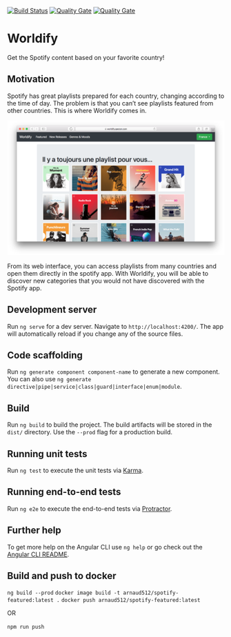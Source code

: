 [![Build Status](https://travis-ci.org/arnaud512/worldify.svg?branch=master)](https://travis-ci.org/arnaud512/worldify)
[![Quality Gate](https://sonarcloud.io/api/project_badges/measure?project=worldify&metric=alert_status)](https://sonarcloud.io/dashboard/index/worldify)
[![Quality Gate](https://sonarcloud.io/api/project_badges/measure?project=worldify&metric=ncloc)](https://sonarcloud.io/dashboard/index/worldify)

# Worldify

Get the Spotify content based on your favorite country!

## Motivation

Spotify has great playlists prepared for each country, changing according to the time of day.
The problem is that you can’t see playlists featured from other countries.
This is where Worldify comes in.

![Screenshow worldify](https://github.com/arnaud512/worldify/raw/master/src/assets/worldify.png "Worldify")


From its web interface, you can access playlists from many countries and open them directly in the spotify app.
With Worldify, you will be able to discover new categories that you would not have discovered with the Spotify app.

## Development server

Run `ng serve` for a dev server. Navigate to `http://localhost:4200/`. The app will automatically reload if you change any of the source files.

## Code scaffolding

Run `ng generate component component-name` to generate a new component. You can also use `ng generate directive|pipe|service|class|guard|interface|enum|module`.

## Build

Run `ng build` to build the project. The build artifacts will be stored in the `dist/` directory. Use the `--prod` flag for a production build.


## Running unit tests

Run `ng test` to execute the unit tests via [Karma](https://karma-runner.github.io).

## Running end-to-end tests

Run `ng e2e` to execute the end-to-end tests via [Protractor](http://www.protractortest.org/).

## Further help

To get more help on the Angular CLI use `ng help` or go check out the [Angular CLI README](https://github.com/angular/angular-cli/blob/master/README.md).

## Build and push to docker
`ng build --prod`
`docker image build -t arnaud512/spotify-featured:latest .`
`docker push arnaud512/spotify-featured:latest`

OR

`npm run push`
